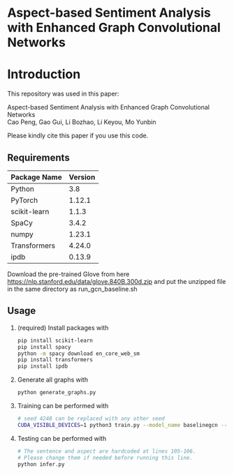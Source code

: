 # Aspect-based Sentiment Analysis with Enhanced Graph Convolutional Networks
# Introduction
This repository was used in this paper:  
  
Aspect-based Sentiment Analysis with Enhanced Graph Convolutional Networks
<br>
Cao Peng, Gao Gui, Li Bozhao, Li Keyou, Mo Yunbin
  
Please kindly cite this paper if you use this code.

## Requirements

| Package Name | Version |
| --- | -- |
| Python | 3.8 |
| PyTorch | 1.12.1 |
| scikit-learn | 1.1.3 |
| SpaCy | 3.4.2 |
| numpy | 1.23.1 |
| Transformers | 4.24.0 |
| ipdb | 0.13.9 |

Download the pre-trained Glove from here https://nlp.stanford.edu/data/glove.840B.300d.zip and put the unzipped file in the same directory as run_gcn_baseline.sh

## Usage

1. (required) Install packages with

    ```bash
    pip install scikit-learn
    pip install spacy
    python -m spacy download en_core_web_sm
    pip install transformers
    pip install ipdb
    ```

1. Generate all graphs with

    ```bash
    python generate_graphs.py
    ```

1. Training can be performed with

    ```bash
    # seed 4248 can be replaced with any other seed
    CUDA_VISIBLE_DEVICES=1 python3 train.py --model_name baselinegcn --dataset rest14 --save True --learning_rate 1e-3 --seed 4248 --batch_size 16 --hidden_dim 300
    ```

1. Testing can be performed with

    ```bash
    # The sentence and aspect are hardcoded at lines 105-106.
    # Please change them if needed before running this line.
    python infer.py
    ```
